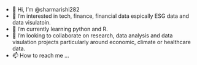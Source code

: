 - 👋 Hi, I’m @sharmarishi282
- 👀 I’m interested in tech, finance, financial data espically ESG data and data visulatoin.
- 🌱 I’m currently learning python and R.
- 💞️ I’m looking to collaborate on research, data analysis and data visulation projects particularly around economic, climate or healthcare data.
- 📫 How to reach me ...

<!---
sharmarishi282/sharmarishi282 is a ✨ special ✨ repository because its `README.md` (this file) appears on your GitHub profile.
You can click the Preview link to take a look at your changes.
--->
